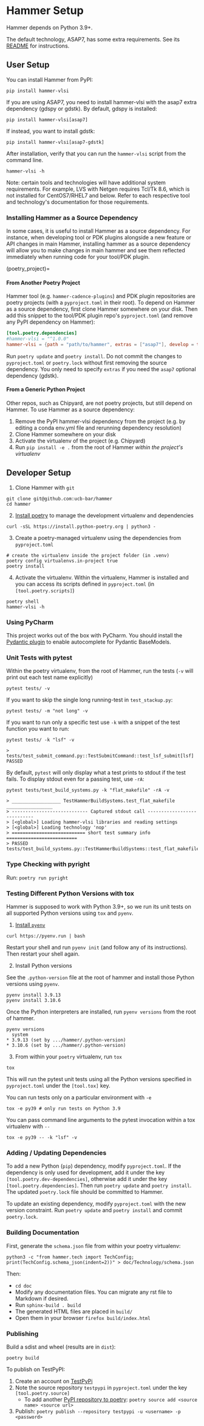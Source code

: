 # Hammer Setup

Hammer depends on Python 3.9+.

The default technology, ASAP7, has some extra requirements. See its [README](https://github.com/ucb-bar/hammer/blob/master/hammer/technology/asap7/README.md) for instructions.

## User Setup

You can install Hammer from PyPI:

```shell
pip install hammer-vlsi
```

If you are using ASAP7, you need to install hammer-vlsi with the asap7 extra dependency (gdspy or gdstk). By default, gdspy is installed:

```shell
pip install hammer-vlsi[asap7]
```

If instead, you want to install gdstk:

```shell
pip install hammer-vlsi[asap7-gdstk]
```

After installation, verify that you can run the `hammer-vlsi` script from the command line.

```shell
hammer-vlsi -h
```

Note: certain tools and technologies will have additional system requirements. For example, LVS with Netgen requires Tcl/Tk 8.6, which is not installed for CentOS7/RHEL7 and below. Refer to each respective tool and technology's documentation for those requirements.

### Installing Hammer as a Source Dependency

In some cases, it is useful to install Hammer as a source dependency.
For instance, when developing tool or PDK plugins alongside a new feature or API changes in main Hammer, installing hammer as a source dependency will allow you to make changes in main hammer and see them reflected immediately when running code for your tool/PDK plugin.

(poetry_project)=
#### From Another Poetry Project

Hammer tool (e.g. `hammer-cadence-plugins`) and PDK plugin repositories are poetry projects (with a `pyproject.toml` in their root).
To depend on Hammer as a source dependency, first clone Hammer somewhere on your disk.
Then add this snippet to the tool/PDK plugin repo's `pyproject.toml` (and remove any PyPI dependency on Hammer):

```toml
[tool.poetry.dependencies]
#hammer-vlsi = "^1.0.0"
hammer-vlsi = {path = "path/to/hammer", extras = ["asap7"], develop = true}
```

Run `poetry update` and `poetry install`.
Do not commit the changes to `pyproject.toml` or `poetry.lock` without first removing the source dependency.
You only need to specify `extras` if you need the `asap7` optional dependency (gdstk).

#### From a Generic Python Project

Other repos, such as Chipyard, are not poetry projects, but still depend on Hammer.
To use Hammer as a source dependency:

1. Remove the PyPI hammer-vlsi dependency from the project (e.g. by editing a conda env.yml file and rerunning dependency resolution)
1. Clone Hammer somewhere on your disk
1. Activate the virtualenv of the project (e.g. Chipyard)
1. Run `pip install -e .` from the root of Hammer *within the project's virtualenv*

## Developer Setup

1. Clone Hammer with `git`

```shell
git clone git@github.com:ucb-bar/hammer
cd hammer
```
2. [Install poetry](https://python-poetry.org/docs/master/) to manage the development virtualenv and dependencies

```shell
curl -sSL https://install.python-poetry.org | python3 -
```

3. Create a poetry-managed virtualenv using the dependencies from `pyproject.toml`

```shell
# create the virtualenv inside the project folder (in .venv)
poetry config virtualenvs.in-project true
poetry install
```

4. Activate the virtualenv. Within the virtualenv, Hammer is installed and you can access its scripts defined in
    `pyproject.toml` (in `[tool.poetry.scripts]`)

```shell
poetry shell
hammer-vlsi -h
```

### Using PyCharm

This project works out of the box with PyCharm.
You should install the [Pydantic plugin](https://plugins.jetbrains.com/plugin/12861-pydantic) to enable autocomplete for Pydantic BaseModels.

### Unit Tests with pytest

Within the poetry virtualenv, from the root of Hammer, run the tests (`-v` will print out each test name explicitly)

```shell
pytest tests/ -v
```

If you want to skip the single long running-test in `test_stackup.py`:

```shell
pytest tests/ -m "not long" -v
```

If you want to run only a specific test use `-k` with a snippet of the test function you want to run:

```shell
pytest tests/ -k "lsf" -v

> tests/test_submit_command.py::TestSubmitCommand::test_lsf_submit[lsf] PASSED
```

By default, `pytest` will only display what a test prints to stdout if the test fails.
To display stdout even for a passing test, use `-rA`:

```shell
pytest tests/test_build_systems.py -k "flat_makefile" -rA -v

> __________________ TestHammerBuildSystems.test_flat_makefile _________________
> ---------------------------- Captured stdout call ----------------------------
> [<global>] Loading hammer-vlsi libraries and reading settings
> [<global>] Loading technology 'nop'
> =========================== short test summary info ==========================
> PASSED tests/test_build_systems.py::TestHammerBuildSystems::test_flat_makefile
```

### Type Checking with pyright

Run: `poetry run pyright`

### Testing Different Python Versions with tox

Hammer is supposed to work with Python 3.9+, so we run its unit tests on all supported Python versions using `tox` and `pyenv`.

1. [Install `pyenv`](https://github.com/pyenv/pyenv-installer)

```shell
curl https://pyenv.run | bash
```

Restart your shell and run `pyenv init` (and follow any of its instructions).
Then restart your shell again.

2. Install Python versions

See the `.python-version` file at the root of hammer and install those Python versions using `pyenv`.

```shell
pyenv install 3.9.13
pyenv install 3.10.6
```

Once the Python interpreters are installed, run `pyenv versions` from the root of hammer.

```shell
pyenv versions
  system
* 3.9.13 (set by .../hammer/.python-version)
* 3.10.6 (set by .../hammer/.python-version)
```

3. From within your `poetry` virtualenv, run `tox`

```shell
tox
```

This will run the pytest unit tests using all the Python versions specified in `pyproject.toml` under the `[tool.tox]` key.

You can run tests only on a particular environment with `-e`

```shell
tox -e py39 # only run tests on Python 3.9
```

You can pass command line arguments to the pytest invocation within a tox virtualenv with `--`

```shell
tox -e py39 -- -k "lsf" -v
```

### Adding / Updating Dependencies

To add a new Python (`pip`) dependency, modify `pyproject.toml`.
If the dependency is only used for development, add it under the key `[tool.poetry.dev-dependencies]`, otherwise add it under the key `[tool.poetry.dependencies]`.
Then run `poetry update` and `poetry install`.
The updated `poetry.lock` file should be committed to Hammer.

To update an existing dependency, modify `pyproject.toml` with the new version constraint.
Run `poetry update` and `poetry install` and commit `poetry.lock`.

### Building Documentation

First, generate the `schema.json` file from within your poetry virtualenv:

```shell
python3 -c "from hammer.tech import TechConfig; print(TechConfig.schema_json(indent=2))" > doc/Technology/schema.json
```

Then:
- `cd doc`
- Modify any documentation files. You can migrate any rst file to Markdown if desired.
- Run `sphinx-build . build`
- The generated HTML files are placed in `build/`
- Open them in your browser `firefox build/index.html`

### Publishing

Build a sdist and wheel (results are in `dist`):

```shell
poetry build
```

To publish on TestPyPI:

1. Create an account on [TestPyPi](https://test.pypi.org/)
2. Note the source repository `testpypi` in `pyproject.toml` under the key `[tool.poetry.source]`
   - To add another [PyPI repository to poetry](https://python-poetry.org/docs/master/repositories/): `poetry source add <source name> <source url>`
3. Publish: `poetry publish --repository testpypi -u <username> -p <password>`
